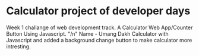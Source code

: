 # Calculator project of developer days
 Week 1 challange of web development track. A Calculator Web App/Counter Button Using Javascript. "/n"
 Name - Umang Dakh
 Calculator with Javascript and added a background change button to make calculator more intresting.
